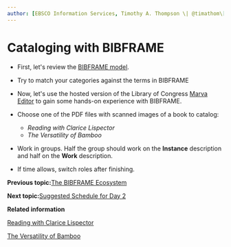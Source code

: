 ```yaml
---
author: [EBSCO Information Services, Timothy A. Thompson \| @timathom\[@indieweb.social\]]
---
```


# Cataloging with BIBFRAME

-   First, let's review the [BIBFRAME model](https://id.loc.gov/ontologies/bibframe.html).

-   Try to match your categories against the terms in BIBFRAME

-   Now, let's use the hosted version of the Library of Congress [Marva Editor](https://bibframe.org/marva/editor/) to gain some hands-on experience with BIBFRAME.

-   Choose one of the PDF files with scanned images of a book to catalog:

    -   *Reading with Clarice Lispector*
    -   *The Versatility of Bamboo*
-   Work in groups. Half the group should work on the **Instance** description and half on the **Work** description.

-   If time allows, switch roles after finishing.


**Previous topic:**[The BIBFRAME Ecosystem](../../../day_1/lesson_5/topic_1/bibframe_ecosystem.md)

**Next topic:**[Suggested Schedule for Day 2](../../../day_2/suggested_schedule.md)

**Related information**  


[Reading with Clarice Lispector](../../../resources/activities/cataloging_activity/Reading_with_Clarice_Lispector.pdf)

[The Versatility of Bamboo](../../../resources/activities/cataloging_activity/Versatility_of_Bamboo.pdf)


